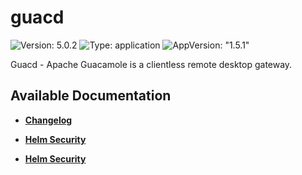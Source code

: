 # guacd

![Version: 5.0.2](https://img.shields.io/badge/Version-5.0.2-informational?style=flat-square) ![Type: application](https://img.shields.io/badge/Type-application-informational?style=flat-square) ![AppVersion: "1.5.1"](https://img.shields.io/badge/AppVersion-"1.5.1"-informational?style=flat-square)

Guacd - Apache Guacamole is a clientless remote desktop gateway.

## Available Documentation

- [**Changelog**](CHANGELOG)

- [**Helm Security**](container-security)

- [**Helm Security**](helm-security)


